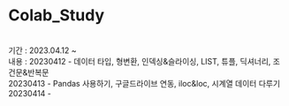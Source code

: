 # Colab_Study
<br>
기간 : 2023.04.12 ~
<br>
내용 : 20230412 - 데이터 타입, 형변환, 인덱싱&슬라이싱, LIST, 튜플, 딕셔너리, 조건문&반복문<br>
       20230413 - Pandas 사용하기, 구글드라이브 연동, iloc&loc, 시계열 데이터 다루기<br>
       20230414 - 
